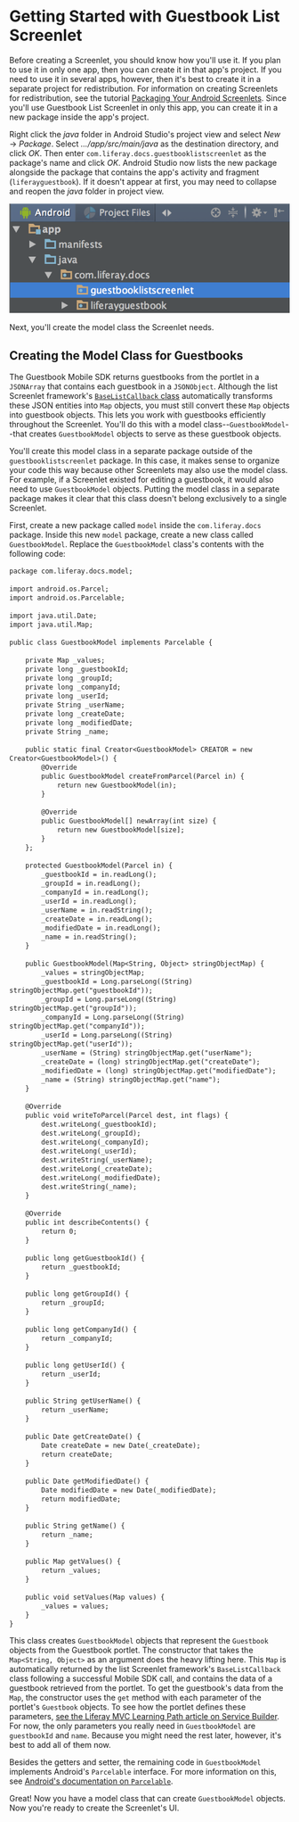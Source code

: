 # Getting Started with Guestbook List Screenlet

Before creating a Screenlet, you should know how you'll use it. If you plan to 
use it in only one app, then you can create it in that app's project. If you 
need to use it in several apps, however, then it's best to create it in a 
separate project for redistribution. For information on creating Screenlets for 
redistribution, see the tutorial 
[Packaging Your Android Screenlets](/develop/tutorials/-/knowledge_base/7-0/packaging-your-android-screenlets). 
Since you'll use Guestbook List Screenlet in only this app, you can create it in 
a new package inside the app's project. 

Right click the *java* folder in Android Studio's project view and select 
*New* &rarr; *Package*. Select *.../app/src/main/java* as the destination 
directory, and click *OK*. Then enter `com.liferay.docs.guestbooklistscreenlet` 
as the package's name and click *OK*. Android Studio now lists the new package 
alongside the package that contains the app's activity and fragment 
(`liferayguestbook`). If it doesn't appear at first, you may need to collapse 
and reopen the *java* folder in project view. 

![Figure 1: Guestbook List Screenlet's new package is highlighted.](../../../images/android-guestbooks-screenlet-package.png)

Next, you'll create the model class the Screenlet needs. 

## Creating the Model Class for Guestbooks

The Guestbook Mobile SDK returns guestbooks from the portlet in a `JSONArray` 
that contains each guestbook in a `JSONObject`. Although the list Screenlet 
framework's 
[`BaseListCallback` class](https://github.com/liferay/liferay-screens/blob/1.4.1/android/library/src/main/java/com/liferay/mobile/screens/base/list/interactor/BaseListCallback.java) 
automatically transforms these JSON entities into `Map` objects, you must still 
convert these `Map` objects into guestbook objects. This lets you work with 
guestbooks efficiently throughout the Screenlet. You'll do this with a model 
class--`GuestbookModel`--that creates `GuestbookModel` objects to serve as these 
guestbook objects. 

You'll create this model class in a separate package outside of the 
`guestbooklistscreenlet` package. In this case, it makes sense to organize your 
code this way because other Screenlets may also use the model class. For 
example, if a Screenlet existed for editing a guestbook, it would also need to 
use `GuestbookModel` objects. Putting the model class in a separate package 
makes it clear that this class doesn't belong exclusively to a single Screenlet. 

First, create a new package called `model` inside the `com.liferay.docs` 
package. Inside this new `model` package, create a new class called 
`GuestbookModel`. Replace the `GuestbookModel` class's contents with the 
following code: 

    package com.liferay.docs.model;

    import android.os.Parcel;
    import android.os.Parcelable;

    import java.util.Date;
    import java.util.Map;

    public class GuestbookModel implements Parcelable {

        private Map _values;
        private long _guestbookId;
        private long _groupId;
        private long _companyId;
        private long _userId;
        private String _userName;
        private long _createDate;
        private long _modifiedDate;
        private String _name;

        public static final Creator<GuestbookModel> CREATOR = new Creator<GuestbookModel>() {
            @Override
            public GuestbookModel createFromParcel(Parcel in) {
                return new GuestbookModel(in);
            }

            @Override
            public GuestbookModel[] newArray(int size) {
                return new GuestbookModel[size];
            }
        };

        protected GuestbookModel(Parcel in) {
            _guestbookId = in.readLong();
            _groupId = in.readLong();
            _companyId = in.readLong();
            _userId = in.readLong();
            _userName = in.readString();
            _createDate = in.readLong();
            _modifiedDate = in.readLong();
            _name = in.readString();
        }

        public GuestbookModel(Map<String, Object> stringObjectMap) {
            _values = stringObjectMap;
            _guestbookId = Long.parseLong((String) stringObjectMap.get("guestbookId"));
            _groupId = Long.parseLong((String) stringObjectMap.get("groupId"));
            _companyId = Long.parseLong((String) stringObjectMap.get("companyId"));
            _userId = Long.parseLong((String) stringObjectMap.get("userId"));
            _userName = (String) stringObjectMap.get("userName");
            _createDate = (long) stringObjectMap.get("createDate");
            _modifiedDate = (long) stringObjectMap.get("modifiedDate");
            _name = (String) stringObjectMap.get("name");
        }

        @Override
        public void writeToParcel(Parcel dest, int flags) {
            dest.writeLong(_guestbookId);
            dest.writeLong(_groupId);
            dest.writeLong(_companyId);
            dest.writeLong(_userId);
            dest.writeString(_userName);
            dest.writeLong(_createDate);
            dest.writeLong(_modifiedDate);
            dest.writeString(_name);
        }

        @Override
        public int describeContents() {
            return 0;
        }

        public long getGuestbookId() {
            return _guestbookId;
        }

        public long getGroupId() {
            return _groupId;
        }

        public long getCompanyId() {
            return _companyId;
        }

        public long getUserId() {
            return _userId;
        }

        public String getUserName() {
            return _userName;
        }

        public Date getCreateDate() {
            Date createDate = new Date(_createDate);
            return createDate;
        }

        public Date getModifiedDate() {
            Date modifiedDate = new Date(_modifiedDate);
            return modifiedDate;
        }

        public String getName() {
            return _name;
        }

        public Map getValues() {
            return _values;
        }

        public void setValues(Map values) {
            _values = values;
        }
    }

This class creates `GuestbookModel` objects that represent the `Guestbook` 
objects from the Guestbook portlet. The constructor that takes the 
`Map<String, Object>` as an argument does the heavy lifting here. This `Map` is 
automatically returned by the list Screenlet framework's `BaseListCallback` 
class following a successful Mobile SDK call, and contains the data of a 
guestbook retrieved from the portlet. To get the guestbook's data from the 
`Map`, the constructor uses the `get` method with each parameter of the 
portlet's `Guestbook` objects. To see how the portlet defines these parameters, 
[see the Liferay MVC Learning Path article on Service Builder](/develop/tutorials/-/knowledge_base/6-2/using-service-builder-to-generate-a-persistence-fr). 
For now, the only parameters you really need in `GuestbookModel` are 
`guestbookId` and `name`. Because you might need the rest later, however, it's 
best to add all of them now. 

Besides the getters and setter, the remaining code in `GuestbookModel` 
implements Android's `Parcelable` interface. For more information on this, see 
[Android's documentation on `Parcelable`](https://developer.android.com/reference/android/os/Parcelable.html). 

Great! Now you have a model class that can create `GuestbookModel` objects. Now 
you're ready to create the Screenlet's UI. 
